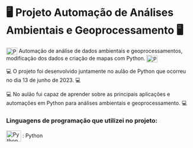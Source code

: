 # 🖥 Projeto Automação de Análises Ambientais e Geoprocessamento 🖥

<img align="center" alt="Python" height="20" width="30" src="https://cdn.jsdelivr.net/gh/devicons/devicon/icons/python/python-original.svg" /> Automação de análise de dados ambientais e geoprocessamentos, modificação dos dados e criação de mapas com Python. <img align="center" alt="Python" height="20" width="30" src="https://cdn.jsdelivr.net/gh/devicons/devicon/icons/python/python-original.svg" />
            
💻 O projeto foi desenvolvido juntamente no aulão de Python que ocorreu no dia 13 de junho de 2023. 💻

💻 No aulão fui capaz de aprender sobre as principais aplicações e automações em Python para análises ambientais e geoprocessamento. 💻

### Linguagens de programação que utilizei no projeto:
<img align="center" alt="Python" height="30" width="40" src="https://cdn.jsdelivr.net/gh/devicons/devicon/icons/python/python-original-wordmark.svg" /> : Python


